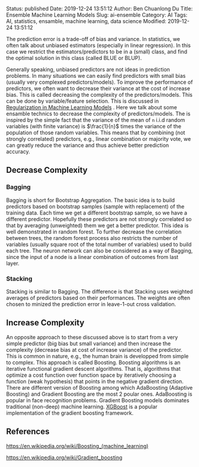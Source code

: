 Status: published
Date: 2019-12-24 13:51:12
Author: Ben Chuanlong Du
Title: Ensemble Machine Learning Models
Slug: ai-ensemble
Category: AI
Tags: AI, statistics, ensamble, machine learning, data science
Modified: 2019-12-24 13:51:12


The prediction error is a trade-off of bias and variance. 
In statistics, 
we often talk about unbiased estimators (especially in linear regression). 
In this case we restrict the estimators/predictors to be in a (small) class,
and find the optimal solution in this class (called BLUE or BLUP).

Generally speaking, unbiased predictors are not ideas in prediction problems.
In many situations we can easily find predictors with small bias (usually very complexed predictors/models). 
To improve the performance of predictors, 
we often want to decrease their variance at the cost of increase bias. 
This is called decreasing the complexity of the predictors/models.
This can be done by variable/feature selection. 
This is discussed in 
[Regularization in Machine Learning Models](http://www.legendu.net/misc/blog/regularization-in-machine-learning-models/)
.
Here we talk about some ensamble technics to decrease the complexity of predictors/models.
The is inspired by the simple fact that the variance of the mean of `n` i.i.d random variables (with finite variance)
is $\frac{1}{n}$ times the variance of the population of those random variables.
This means that by combining (not strongly correlated) predictors,
e.g., linear combination or majority vote, 
we can greatly reduce the variance and thus achieve better prediction accuracy.

## Decrease Complexity

### Bagging

Bagging is short for Bootstrap Aggregation.
The basic idea is to build predictors based on bootstrap samples (sample with replacement) of the training data. 
Each time we get a different bootstrap sample,
so we have a different predictor.
Hopefully these predictors are not strongly correlated 
so that by averaging (unweighted) them we get a better predictor.
This idea is well demonstrated in random forest. 
To further decrease the correlation between trees, 
the random forest process also restricts the number of variables 
(usually square root of the total number of variables) used to build each tree.
The neuron network can also be considered as a way of Bagging,
since the input of a node is a linear combination of outcomes from last layer.


### Stacking

Stacking is similar to Bagging. 
The difference is that Stacking uses weighted averages of predictors based on their performances. 
The weights are often chosen to minized the prediction error in leave-1-out cross validation. 


## Increase Complexity

An opposite approach to these discussed above is to start from a very simple predictor (big bias but small variance)
and then increase the complexity (decrease bias at cost of increase variance) of the predictor.
This is common in nature, e.g., the human brain is developped from simple to complex. 
This approach is called Boosting.
Boosting algorithms is an iterative functional gradient descent algorithms. 
That is, algorithms that optimize a cost function 
over function space by iteratively choosing a function (weak hypothesis) 
that points in the negative gradient direction. 
There are different version of Boosting 
among which AdaBoosting (Adaptive Boosting) and Gradient Boosting are the most 2 poular ones. 
AdaBoosting is popular in face recognition problems.
Gradient Boosting models dominates traditional (non-deep) machine learning.
[XGBoost](https://github.com/dmlc/xgboost)
is a popular implementation of the gradient boosting framework.


## References

https://en.wikipedia.org/wiki/Boosting_(machine_learning)

https://en.wikipedia.org/wiki/Gradient_boosting
